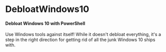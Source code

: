 # DebloatWindows10
#### Debloat Windows 10 with PowerShell
Use Windows tools against itself! While it doesn't debloat everything, it's a step in the right direction for getting rid of all the junk Windows 10 ships with.
